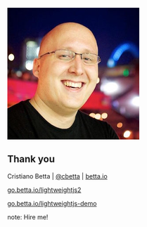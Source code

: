 <!-- .slide: data-state="dim" data-background="resources/hackathon.jpg" -->

![Cristiano Betta](resources/cbetta.jpg) <!-- .element: class="circle" -->

##  Thank you

Cristiano Betta | [@cbetta](https://twitter.com/cbetta) | [betta.io](https://betta.io)

[go.betta.io/lightweightjs2](http://go.betta.io/lightweightjs2)

[go.betta.io/lightweightjs-demo](http://go.betta.io/lightweightjs-demo)

note:
    Hire me!
